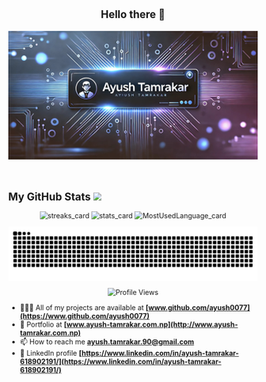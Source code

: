 ## <p align="center">Hello there 👋</p> 

<p align="center">
  <img src="/Assets/banner.jpg" alt="Introduction Banner.." style="text-align: center; margin-bottom: 30px;" />
</p>

##  My GitHub Stats <img src="https://i.pinimg.com/originals/65/c4/f4/65c4f452571be1261e9c623f7da488ac.gif" width="32px">

<p align="center">
  <img alt="streaks_card" height="auto" width="48%" src="https://github-readme-streak-stats.herokuapp.com/?user=ayush0077&theme=radical">
  <img alt="stats_card" height="auto" width="48%" src="https://github-readme-stats-sigma-five.vercel.app/api?username=ayush0077&count_private=true&theme=radical&show_icons=true" />
  <img alt="MostUsedLanguage_card" height="auto" width="50%" src ="https://github-readme-stats.vercel.app/api/top-langs/?username=ayush0077&layout=compact&hide_border=true&theme=radical&langs_count=4&hide=jupyter%20notebook,tex,css,php&size_weight=0.5&count_weight=0.5">
</p>

<p align="center">
  <img src="https://github.com/ayush0077/ayush0077/blob/output/github-contribution-grid-snake-dark.svg" align="center" alt="snake">
</p>

<p align="center">
  <img src="https://profile-counter.glitch.me/ayush0077/count.svg" alt="Profile Views">
</p>

- 👨🏿‍💻 All of my projects are available at **[www.github.com/ayush0077](https://www.github.com/ayush0077)**
- 💼 Portfolio at **[www.ayush-tamrakar.com.np](http://www.ayush-tamrakar.com.np)**
- 📫 How to reach me **ayush.tamrakar.90@gmail.com**
- 💼 LinkedIn profile **[https://www.linkedin.com/in/ayush-tamrakar-618902191/](https://www.linkedin.com/in/ayush-tamrakar-618902191/)**
